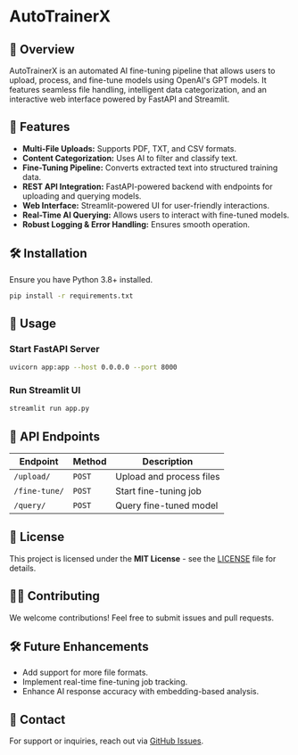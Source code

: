 # AutoTrainerX

## 🚀 Overview
AutoTrainerX is an automated AI fine-tuning pipeline that allows users to upload, process, and fine-tune models using OpenAI's GPT models. It features seamless file handling, intelligent data categorization, and an interactive web interface powered by FastAPI and Streamlit.

## 🎯 Features
- **Multi-File Uploads:** Supports PDF, TXT, and CSV formats.
- **Content Categorization:** Uses AI to filter and classify text.
- **Fine-Tuning Pipeline:** Converts extracted text into structured training data.
- **REST API Integration:** FastAPI-powered backend with endpoints for uploading and querying models.
- **Web Interface:** Streamlit-powered UI for user-friendly interactions.
- **Real-Time AI Querying:** Allows users to interact with fine-tuned models.
- **Robust Logging & Error Handling:** Ensures smooth operation.

## 🛠️ Installation
Ensure you have Python 3.8+ installed.

```sh
pip install -r requirements.txt
```

## 🚀 Usage
### **Start FastAPI Server**
```sh
uvicorn app:app --host 0.0.0.0 --port 8000
```

### **Run Streamlit UI**
```sh
streamlit run app.py
```

## 📡 API Endpoints
| Endpoint | Method | Description |
|----------|--------|-------------|
| `/upload/` | `POST` | Upload and process files |
| `/fine-tune/` | `POST` | Start fine-tuning job |
| `/query/` | `POST` | Query fine-tuned model |

## 📝 License
This project is licensed under the **MIT License** - see the [LICENSE](LICENSE) file for details.

## 👨‍💻 Contributing
We welcome contributions! Feel free to submit issues and pull requests.

## 🛠️ Future Enhancements
- Add support for more file formats.
- Implement real-time fine-tuning job tracking.
- Enhance AI response accuracy with embedding-based analysis.

## 📧 Contact
For support or inquiries, reach out via [GitHub Issues](https://github.com/yourrepo).

